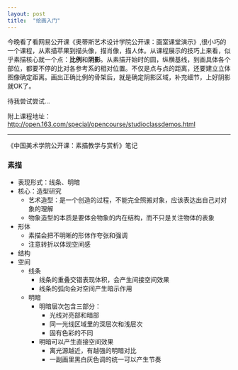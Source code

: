 ```yaml
---
layout: post
title:	"绘画入门"
---
```


今晚看了看网易公开课《奥蒂斯艺术设计学院公开课：画室课堂演示》,很小巧的一个课程，从素描苹果到描头像，描肖像，描人体。从课程展示的技巧上来看，似乎素描核心就一个点：**比例**和**阴影**。从素描开始时的圆，纵横基线，到画具体各个部位，都要不停的比对各参考系的相对位置。不仅是点与点的距离，还要建立立体图像确定距离。画出正确比例的骨架后，就是确定阴影区域，补充细节，上好阴影就OK了。

待我尝试尝试...

附上课程地址：
<http://open.163.com/special/opencourse/studioclassdemos.html>

---
《中国美术学院公开课：素描教学与赏析》笔记

### 素描

- 表现形式：线条、明暗
- 核心：造型研究
	- 艺术造型：是一个创造的过程，不能完全照搬对象，应该表达出自己对对象的理解
	- 物象造型的本质是要体会物象的内在结构，而不只是关注物体的表象
- 形体
	- 素描会把不明晰的形体作夸张和强调
	- 注意转折以体现空间感
- 结构
- 空间
	- 线条
		- 线条的重叠交错表现体积，会产生间接空间效果
		- 线条的弧向会对空间产生暗示作用
	- 明暗
		- 明暗层次包含三部分：
			- 光线对亮部和暗部
			- 同一光线区域里的深层次和浅层次
			- 固有色彩的不同
		- 明暗可以产生直接空间效果
			- 离光源越近，有越强的明暗对比
			- 一副画里黑白灰色调的统一可以产生节奏